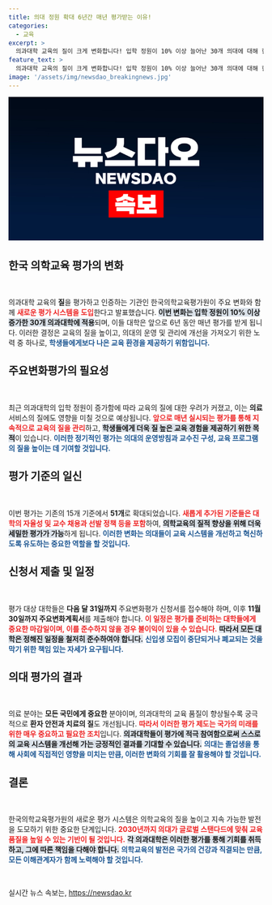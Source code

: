 ```yaml
---
title: 의대 정원 확대 6년간 매년 평가받는 이유!
categories:
  - 교육
excerpt: >
  의과대학 교육의 질이 크게 변화합니다! 입학 정원이 10% 이상 늘어난 30개 의대에 대해 한국의학교육평가원이 6년간 매년 강도 높은 평가를 실시합니다. 이 변화가 어떤 의미를 가지는지 궁금하다면 클릭해보세요!
feature_text: >
  의과대학 교육의 질이 크게 변화합니다! 입학 정원이 10% 이상 늘어난 30개 의대에 대해 한국의학교육평가원이 6년간 매년 강도 높은 평가를 실시합니다. 이 변화가 어떤 의미를 가지는지 궁금하다면 클릭해보세요!
image: '/assets/img/newsdao_breakingnews.jpg'
---
```


<p><img src="/assets/img/newsdao_breakingnews.jpg" alt="ranknews 속보" /></p>

<h2 data-ke-size="size26">한국 의학교육 평가의 변화</h2>

<p data-ke-size="size16">&nbsp;</p>

<p>의과대학 교육의 <b>질</b>을 평가하고 인증하는 기관인 한국의학교육평가원이 주요 변화와 함께 <b><span style="color: #ee2323;">새로운 평가 시스템을 도입</span></b>한다고 발표했습니다. <b><span style="background-color: #21538527;">이번 변화는 입학 정원이 10% 이상 증가한 30개 의과대학에 적용</span></b>되며, 이들 대학은 앞으로 6년 동안 매년 평가를 받게 됩니다. 이러한 결정은 교육의 질을 높이고, 의대의 운영 및 관리에 개선을 가져오기 위한 노력 중 하나로, <b><span style="color: #1a5490;">학생들에게보다 나은 교육 환경을 제공하기 위함입니다.</span></b> </p>

<h2 data-ke-size="size26">주요변화평가의 필요성</h2>

<p data-ke-size="size16">&nbsp;</p>

<p>최근 의과대학의 입학 정원이 증가함에 따라 교육의 질에 대한 우려가 커졌고, 이는 <b>의료</b> 서비스의 질에도 영향을 미칠 것으로 예상됩니다. <b><span style="color: #ee2323;">앞으로 매년 실시되는 평가를 통해 지속적으로 교육의 질을 관리</span></b>하고, <b><span style="background-color: #21538527;">학생들에게 더욱 질 높은 교육 경험을 제공하기 위한 목적</span></b>이 있습니다. <b><span style="color: #1a5490;">이러한 정기적인 평가는 의대의 운영방침과 교수진 구성, 교육 프로그램의 질을 높이는 데 기여할 것입니다.</span></b></p>

<h2 data-ke-size="size26">평가 기준의 일신</h2>

<p data-ke-size="size16">&nbsp;</p>

<p>이번 평가는 기존의 15개 기준에서 <b>51개</b>로 확대되었습니다. <b><span style="color: #ee2323;">새롭게 추가된 기준들은 대학의 자율성 및 교수 채용과 선발 정책 등을 포함</span></b>하여, <b><span style="background-color: #21538527;">의학교육의 질적 향상을 위해 더욱 세밀한 평가가 가능</span></b>하게 됩니다. <b><span style="color: #1a5490;">이러한 변화는 의대들이 교육 시스템을 개선하고 혁신하도록 유도하는 중요한 역할을 할 것입니다.</span></b></p>

<h2 data-ke-size="size26">신청서 제출 및 일정</h2>

<p data-ke-size="size16">&nbsp;</p>

<p>평가 대상 대학들은 <b>다음 달 31일까지</b> 주요변화평가 신청서를 접수해야 하며, 이후 <b>11월 30일까지 주요변화계획서</b>를 제출해야 합니다. <b><span style="color: #ee2323;">이 일정은 평가를 준비하는 대학들에게 중요한 마감일이며, 이를 준수하지 않을 경우 불이익이 있을 수 있습니다.</span></b> <b><span style="background-color: #21538527;">따라서 모든 대학은 정해진 일정을 철저히 준수하여야 합니다.</span></b> <b><span style="color: #1a5490;">신입생 모집이 중단되거나 폐교되는 것을 막기 위한 책임 있는 자세가 요구됩니다.</span></b></p>

<h2 data-ke-size="size26">의대 평가의 결과</h2>

<p data-ke-size="size16">&nbsp;</p>

<p>의료 분야는 <b>모든 국민에게 중요한</b> 분야이며, 의과대학의 교육 품질이 향상될수록 궁극적으로 <b>환자 안전과 치료의 질</b>도 개선됩니다. <b><span style="color: #ee2323;">따라서 이러한 평가 제도는 국가의 미래를 위한 매우 중요하고 필요한 조치</span></b>입니다. <b><span style="background-color: #21538527;">의과대학들이 평가에 적극 참여함으로써 스스로의 교육 시스템을 개선해 가는 긍정적인 결과를 기대할 수 있습니다.</span></b> <b><span style="color: #1a5490;">의대는 졸업생을 통해 사회에 직접적인 영향을 미치는 만큼, 이러한 변화의 기회를 잘 활용해야 할 것입니다.</span></b></p>

<h2 data-ke-size="size26">결론</h2>

<p data-ke-size="size16">&nbsp;</p>

<p>한국의학교육평가원의 새로운 평가 시스템은 의학교육의 질을 높이고 지속 가능한 발전을 도모하기 위한 중요한 단계입니다. <b><span style="color: #ee2323;">2030년까지 의대가 글로벌 스탠다드에 맞춰 교육 품질을 높일 수 있는 기반이 될 것입니다.</span></b> <b><span style="background-color: #21538527;">각 의과대학은 이러한 평가를 통해 기회를 취득하고, 그에 따른 책임을 다해야 합니다.</span></b> <b><span style="color: #1a5490;">의학교육의 발전은 국가의 건강과 직결되는 만큼, 모든 이해관계자가 함께 노력해야 할 것입니다.</span></b></p>

<p data-ke-size="size16">&nbsp;</p>
실시간 뉴스 속보는, <a href="https://newsdao.kr" rel="dofollow">https://newsdao.kr</a>


